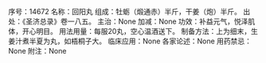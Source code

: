 序号：14672
名称：回阳丸
组成：牡蛎（煅通赤）半斤，干姜（炮）半斤。
出处：《圣济总录》卷一八五。
主治：None
加减：None
功效：补益元气，悦泽肌体，开心明目。
用法用量：每服20丸，空心温酒送下。
制备方法：上为细末，生姜汁煮半夏为丸，如梧桐子大。
临床应用：None
各家论述：None
用药禁忌：None
附注：None

